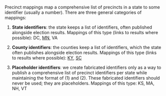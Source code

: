 Precinct mappings map a comprehensive list of precincts in a state to some identifier (usually a number). There are three general categories of mappings:

1. **State identifiers**: the state keeps a list of identifiers, often published alongside election results. Mappings of this type (links to results where possible): DC, [MN](http://www.sos.state.mn.us/Modules/ShowDocument.aspx?documentid=12177), VA

2. **County identifiers**: the counties keep a list of identifiers, which the state often publishes alongside election results. Mappings of this type (links to results where possible): [KY](http://elect.ky.gov/SiteCollectionDocuments/Election%20Results/2010-2019/2012/statprctg.txt), [SC](http://www.scvotes.org/data/scsec/RP0120_PollingLocations.csv)

3. **Placeholder identifiers**: we create fabricated identifiers only as a way to publish a comprehensive list of precinct identifiers per state while maintaining the format of (1) and (2). These fabricated identifiers should never be used; they are placeholders. Mappings of this type: KS, MA, NH, VT
